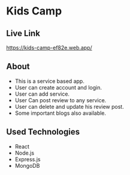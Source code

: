 # Kids Camp
## Live Link
https://kids-camp-ef82e.web.app/
## About
* This is a service based app.
* User can create account and login.
* User can add service.
* User Can post review to any service.
* User can delete and update his review post.
* Some important blogs also available.
## Used Technologies
* React
* Node.js
* Express.js
* MongoDB